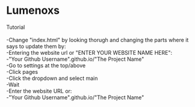 # Lumenoxs
Tutorial<br>
<br>
-Change "index.html" by looking thorugh and changing the parts where it says to update them by:<br>
  -Entering the website url or "ENTER YOUR WEBSITE NAME HERE":<br>
    -"Your Github Username".github.io/"The Project Name"<br>
-Go to settings at the top/above<br>
-Click pages<br>
-Click the dropdown and select main<br>
-Wait<br>
-Enter the website URL or:<br>
  -"Your Github Username".github.io/"The Project Name"<br>
